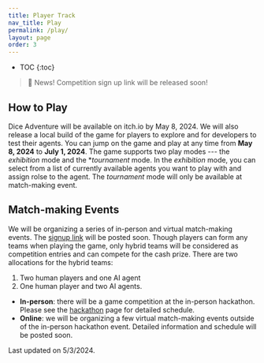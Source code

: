 ```yaml
---
title: Player Track
nav_title: Play
permalink: /play/
layout: page
order: 3
---
```


* TOC
{:toc}

> 📢 News!
> Competition sign up link will be released soon!

## How to Play
Dice Adventure will be available on itch.io by May 8, 2024. We will also release a local build of the game for players to explore and for developers to test their agents. You can jump on the game and play at any time from **May 8, 2024** to **July 1, 2024**. The game supports two play modes --- the *exhibition* mode and the **tournament* mode. In the *exhibition* mode, you can select from a list of currently available agents you want to play with and assign rolse to the agent. The *tournament* mode will only be available at match-making event.

<!-- exhibition mode -->
<!-- tournament mode -->

## Match-making Events

<!-- signup link for competitions -->
We will be organizing a series of in-person and virtual match-making events. The [signup link]() will be posted soon. Though players can form any teams when playing the game, only hybrid teams will be considered as competition entries and can compete for the cash prize. There are two allocations for the hybrid teams: 
1. Two human players and one AI agent
2. One human player and two AI agents.

- **In-person**: there will be a game competition at the in-person hackathon. Please see the [hackathon](/hackathon/) page for detailed schedule. 
- **Online**: we will be organizing a few virtual match-making events outside of the in-person hackathon event. Detailed information and schedule will be posted soon.

Last updated on 5/3/2024.
